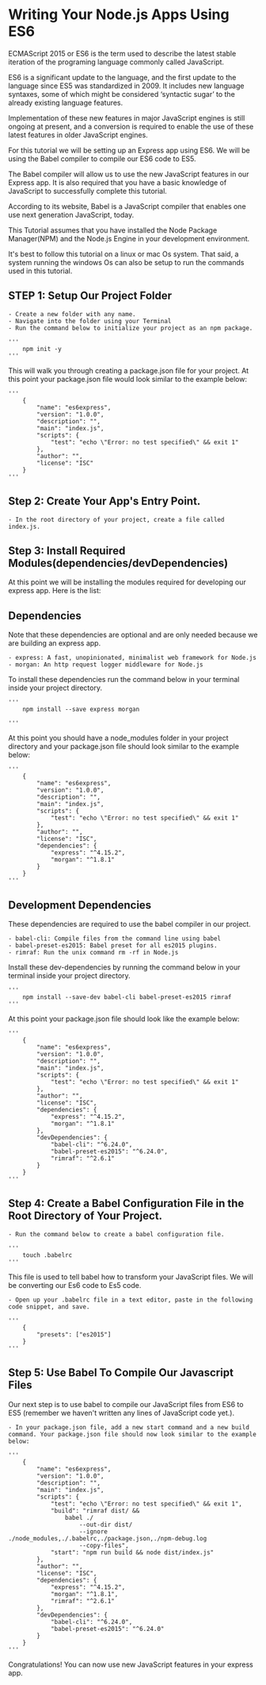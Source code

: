 Writing Your Node.js Apps Using ES6
===================================

ECMAScript 2015 or ES6 is the term used to describe the latest stable iteration of the programing
language commonly called JavaScript.

ES6 is a significant update to the language, and the first update to the language since ES5 was
standardized in 2009. It includes new language syntaxes, some of which might be considered
‘syntactic sugar’ to the already existing language features.

Implementation of these new features in major JavaScript engines is still ongoing at present, and a
conversion is required to enable the use of these latest features in older JavaScript engines.

For this tutorial we will be setting up an Express app using ES6. We will be using the Babel
compiler to compile our ES6 code to ES5.

The Babel compiler will allow us to use the new JavaScript features in our Express app. It is also
required that you have a basic knowledge of JavaScript to successfully complete this tutorial.

According to its website, Babel is a JavaScript compiler that enables one use next generation
JavaScript, today.

This Tutorial assumes that you have installed the Node Package Manager(NPM) and the Node.js Engine
in your development environment.

It's best to follow this tutorial on a linux or mac Os system. That said, a system running the
windows Os can also be setup to run the commands used in this tutorial.

STEP 1: Setup Our Project Folder
--------------------------------
    - Create a new folder with any name.
    - Navigate into the folder using your Terminal
    - Run the command below to initialize your project as an npm package.

    '''
        npm init -y
    '''

This will walk you through creating a package.json file for your project. At this point
your package.json file would look similar to the example below:

    '''
        {
            "name": "es6express",
            "version": "1.0.0",
            "description": "",
            "main": "index.js",
            "scripts": {
                "test": "echo \"Error: no test specified\" && exit 1"
            },
            "author": "",
            "license": "ISC"
        }
    '''

Step 2: Create Your App's Entry Point.
--------------------------------------
    - In the root directory of your project, create a file called index.js.

Step 3: Install Required Modules(dependencies/devDependencies)
--------------------------------------------------------------
At this point we will be installing the modules required for developing our express app. Here is
the list:

Dependencies
------------
Note that these dependencies are optional and are only needed because we are building an express
app.

    - express: A fast, unopinionated, minimalist web framework for Node.js
    - morgan: An http request logger middleware for Node.js

To install these dependencies run the command below in your terminal inside your project directory.

    '''
        npm install --save express morgan

    '''

At this point you should have a node_modules folder in your project directory and your
package.json file should look similar to the example below:

    '''
        {
            "name": "es6express",
            "version": "1.0.0",
            "description": "",
            "main": "index.js",
            "scripts": {
                "test": "echo \"Error: no test specified\" && exit 1"
            },
            "author": "",
            "license": "ISC",
            "dependencies": {
                "express": "^4.15.2",
                "morgan": "^1.8.1"
            }
        }
    '''

Development Dependencies
------------------------
These dependencies are required to use the babel compiler in our project.

    - babel-cli: Compile files from the command line using babel
    - babel-preset-es2015: Babel preset for all es2015 plugins.
    - rimraf: Run the unix command rm -rf in Node.js

Install these dev-dependencies by running the command below in your terminal inside your
project directory.

    '''
        npm install --save-dev babel-cli babel-preset-es2015 rimraf
    '''

At this point your package.json file should look like the example below:

    '''
        {
            "name": "es6express",
            "version": "1.0.0",
            "description": "",
            "main": "index.js",
            "scripts": {
                "test": "echo \"Error: no test specified\" && exit 1"
            },
            "author": "",
            "license": "ISC",
            "dependencies": {
                "express": "^4.15.2",
                "morgan": "^1.8.1"
            },
            "devDependencies": {
                "babel-cli": "^6.24.0",
                "babel-preset-es2015": "^6.24.0",
                "rimraf": "^2.6.1"
            }
        }
    '''

Step 4: Create a Babel Configuration File in the Root Directory of Your Project.
--------------------------------------------------------------------------------
    - Run the command below to create a babel configuration file.

    '''
        touch .babelrc
    '''

This file is used to tell babel how to transform your JavaScript files. We will be converting
our Es6 code to Es5 code.

    - Open up your .babelrc file in a text editor, paste in the following code snippet, and save.

    '''
        {
            "presets": ["es2015"]
        }
    '''

Step 5: Use Babel To Compile Our Javascript Files
-------------------------------------------------
Our next step is to use babel to compile our JavaScript files from ES6 to ES5
(remember we haven't written any lines of JavaScript code yet.).

    - In your package.json file, add a new start command and a new build command. Your package.json file should now look similar to the example below:

    '''
        {
            "name": "es6express",
            "version": "1.0.0",
            "description": "",
            "main": "index.js",
            "scripts": {
                "test": "echo \"Error: no test specified\" && exit 1",
                "build": "rimraf dist/ &&
                    babel ./
                        --out-dir dist/
                        --ignore ./node_modules,./.babelrc,./package.json,./npm-debug.log
                        --copy-files",
                "start": "npm run build && node dist/index.js"
            },
            "author": "",
            "license": "ISC",
            "dependencies": {
                "express": "^4.15.2",
                "morgan": "^1.8.1",
                "rimraf": "^2.6.1"
            },
            "devDependencies": {
                "babel-cli": "^6.24.0",
                "babel-preset-es2015": "^6.24.0"
            }
        }
    '''

Congratulations! You can now use new JavaScript features in your express app.
